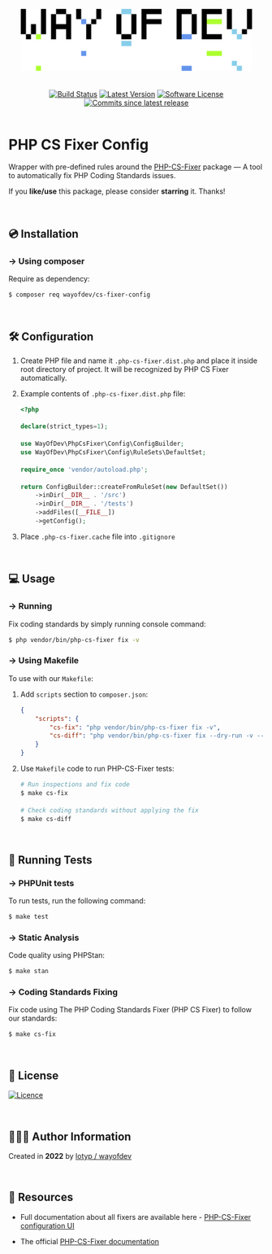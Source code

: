 <br>

<div align="center">
<img width="456" src="https://raw.githubusercontent.com/wayofdev/php-cs-fixer-config/master/assets/logo.gh-light-mode-only.png#gh-light-mode-only">
<img width="456" src="https://raw.githubusercontent.com/wayofdev/php-cs-fixer-config/master/assets/logo.gh-dark-mode-only.png#gh-dark-mode-only">
</div>



<br>

<br>

<div align="center">
<a href="https://actions-badge.atrox.dev/wayofdev/php-cs-fixer-config/goto"><img alt="Build Status" src="https://img.shields.io/endpoint.svg?url=https%3A%2F%2Factions-badge.atrox.dev%2Flotyp%2Fdotfiles%2Fbadge&style=flat-square"/></a>
<a href="https://github.com/wayofdev/php-cs-fixer-config/tags"><img src="https://img.shields.io/github/v/tag/wayofdev/php-cs-fixer-config?sort=semver&style=flat-square" alt="Latest Version"></a>
<a href="LICENSE"><img src="https://img.shields.io/github/license/wayofdev/php-cs-fixer-config.svg?style=flat-square&color=blue" alt="Software License"/></a>
<a href="#"><img alt="Commits since latest release" src="https://img.shields.io/github/commits-since/wayofdev/php-cs-fixer-config/latest?style=flat-square"></a>
</div>

<br>

# PHP CS Fixer Config

Wrapper with pre-defined rules around the [PHP-CS-Fixer](https://github.com/FriendsOfPHP/PHP-CS-Fixer) package — A tool to automatically fix PHP Coding Standards issues.

If you **like/use** this package, please consider **starring** it. Thanks!

<br>

## 💿 Installation

### → Using composer

Require as dependency:

```bash
$ composer req wayofdev/cs-fixer-config
```

<br>

## 🛠 Configuration

1. Create PHP file and name it `.php-cs-fixer.dist.php` and place it inside root directory of project. It will be recognized by PHP CS Fixer automatically.

2. Example contents of `.php-cs-fixer.dist.php` file:

   ```php
   <?php

   declare(strict_types=1);

   use WayOfDev\PhpCsFixer\Config\ConfigBuilder;
   use WayOfDev\PhpCsFixer\Config\RuleSets\DefaultSet;

   require_once 'vendor/autoload.php';

   return ConfigBuilder::createFromRuleSet(new DefaultSet())
       ->inDir(__DIR__ . '/src')
       ->inDir(__DIR__ . '/tests')
       ->addFiles([__FILE__])
       ->getConfig();
   ```

3. Place `.php-cs-fixer.cache` file into `.gitignore`

<br>

## 💻 Usage

### → Running

Fix coding standards by simply running console command:

```bash
$ php vendor/bin/php-cs-fixer fix -v
```

### → Using Makefile

To use with our `Makefile`:

1. Add `scripts` section to `composer.json`:

   ```json
   {
       "scripts": {
           "cs-fix": "php vendor/bin/php-cs-fixer fix -v",
           "cs-diff": "php vendor/bin/php-cs-fixer fix --dry-run -v --diff"
       }
   }
   ```

2. Use `Makefile` code to run PHP-CS-Fixer tests:

   ```bash
   # Run inspections and fix code
   $ make cs-fix

   # Check coding standards without applying the fix
   $ make cs-diff
   ```

<br>

## 🧪 Running Tests

### → PHPUnit tests

To run tests, run the following command:

```bash
$ make test
```

### → Static Analysis

Code quality using PHPStan:

```bash
$ make stan
```

### → Coding Standards Fixing

Fix code using The PHP Coding Standards Fixer (PHP CS Fixer) to follow our standards:

```bash
$ make cs-fix
```

<br>

## 🤝 License

[![Licence](https://img.shields.io/github/license/wayofdev/php-cs-fixer-config?style=for-the-badge&color=blue)](./LICENSE)

<br>

## 🙆🏼‍♂️ Author Information

Created in **2022** by [lotyp / wayofdev](https://github.com/wayofdev)

<br>

## 🧱 Resources

* Full documentation about all fixers are available here - [PHP-CS-Fixer configuration UI](https://mlocati.github.io/php-cs-fixer-configurator/#version:3.0)

* The official [PHP-CS-Fixer documentation](https://github.com/FriendsOfPHP/PHP-CS-Fixer)

<br>
